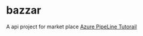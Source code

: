 # bazzar
A api project for market place 
[Azure PipeLine Tutorail](https://www.youtube.com/watch?v=ht0xhQyF1x4&t=1433s)  
